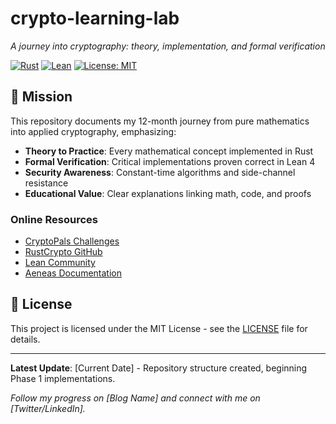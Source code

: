 # crypto-learning-lab
*A journey into cryptography: theory, implementation, and formal verification*

[![Rust](https://img.shields.io/badge/rust-%23000000.svg?style=for-the-badge&logo=rust&logoColor=white)](https://www.rust-lang.org/)
[![Lean](https://img.shields.io/badge/Lean-4-blue?style=for-the-badge)](https://lean-lang.org/)
[![License: MIT](https://img.shields.io/badge/License-MIT-yellow.svg?style=for-the-badge)](https://opensource.org/licenses/MIT)

## 🎯 Mission

This repository documents my 12-month journey from pure mathematics into applied cryptography, emphasizing:
- **Theory to Practice**: Every mathematical concept implemented in Rust
- **Formal Verification**: Critical implementations proven correct in Lean 4
- **Security Awareness**: Constant-time algorithms and side-channel resistance
- **Educational Value**: Clear explanations linking math, code, and proofs




### Online Resources
- [CryptoPals Challenges](https://cryptopals.com/)
- [RustCrypto GitHub](https://github.com/RustCrypto)
- [Lean Community](https://leanprover-community.github.io/)
- [Aeneas Documentation](https://github.com/AeneasVerif/aeneas)

## 📜 License

This project is licensed under the MIT License - see the [LICENSE](LICENSE) file for details.



---

**Latest Update**: [Current Date] - Repository structure created, beginning Phase 1 implementations.

*Follow my progress on [Blog Name] and connect with me on [Twitter/LinkedIn].*
